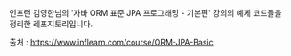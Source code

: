 인프런 김영한님의 '자바 ORM 표준 JPA 프로그래밍 - 기본편' 강의의 예제 코드들을 정리한 레포지토리입니다.

출처 : https://www.inflearn.com/course/ORM-JPA-Basic
